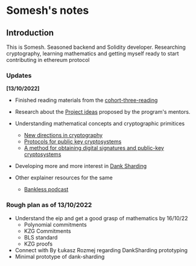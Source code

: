 # Somesh's notes

## Introduction

This is Somesh. Seasoned backend and Solidity developer. Researching cryptography, learning mathematics and getting myself ready to start contributing in ethereum protocol


### Updates


**[13/10/2022]**
- Finished reading materials from the [cohort-three-reading](https://github.com/eth-protocol-fellows/cohort-three/blob/master/program-guide/reading.md)
- Research about the [Project ideas](https://github.com/eth-protocol-fellows/cohort-three/blob/master/projects/project-ideas.md) proposed by the program's mentors.
- Understanding mathematical concepts and cryptographic primitices
    - [New directions in cryptography](https://ee.stanford.edu/~hellman/publications/24.pdf)
    - [Protocols for public key cryptosystems](http://www.merkle.com/papers/Protocols.pdf)
    - [A method for obtaining digital signatures and public-key cryptosystems](https://citeseerx.ist.psu.edu/viewdoc/download;jsessionid=856E21BC2F75800D37FD611032C30B9C?doi=10.1.1.40.5588&rep=rep1&type=pdf)
- Developing more and more interest in [Dank Sharding](https://eips.ethereum.org/EIPS/eip-4844)

- Other explainer resources for the same
    - [Bankless podcast](https://www.youtube.com/watch?v=N5p0TB77flM&t=613s)


### Rough plan as of 13/10/2022
- Understand the eip and get a good grasp of mathematics by 16/10/22
    - Polynomial commitments
    - KZG Commitments
    - BLS standard
    - KZG proofs
- Connect with By Łukasz Rozmej regarding DankSharding prototyping
- Minimal prototype of dank-sharding
